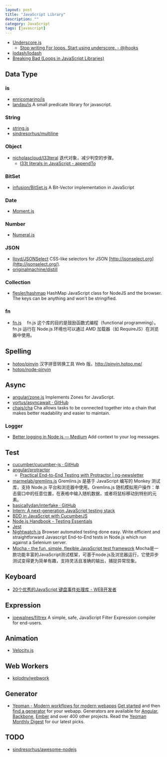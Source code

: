 ```yaml
---
layout: post
title: "JavaScript Library"
description: ""
category: JavaScript
tags: [javascript]
--- 
```


- [Underscore.js](http://underscorejs.org/)
    + [Stop writing For loops. Start using underscore. - @jhooks](http://www.joelhooks.com/blog/2014/02/06/stop-writing-for-loops-start-using-underscorejs/)
- [lodash/lodash](https://github.com/lodash/lodash/)
- [Breaking Bad (Loops in JavaScript Libraries)](http://webapplog.com/breaking-bad-loops-in-javascript-libraries)

## Data Type

### is
- [enricomarino/is](https://github.com/enricomarino/is)
- [landau/is](https://github.com/landau/is) A small predicate library for javascript.

<!--more-->

### String

- [string.js](http://stringjs.com/)
- [sindresorhus/multiline](https://github.com/sindresorhus/multiline)

### Object

- [nicholascloud/l33teral](https://github.com/nicholascloud/l33teral) 迭代对象，减少判空的步骤。
    + [l33t literals in JavaScript - appendTo](http://appendto.com/2014/02/l33t-literals-javascript/)

### BitSet

- [infusion/BitSet.js](https://github.com/infusion/BitSet.js) A Bit-Vector implementation in JavaScript

### Date

- [Moment.js](http://momentjs.com/timezone/)

### Number

- [Numeral.js](http://numeraljs.com/)

### JSON

- [lloyd/JSONSelect](https://github.com/lloyd/JSONSelect) CSS-like selectors for JSON [http://jsonselect.org](http://jsonselect.org/).
- [originalmachine/distill](https://github.com/originalmachine/distill)

### Collection

- [flesler/hashmap](https://github.com/flesler/hashmap) HashMap JavaScript class for NodeJS and the browser. The keys can be anything and won't be stringified.

### fn

- [fn.js](http://eliperelman.com/fn.js/) 　fn.js 这个库的目的是鼓励函数式编程（functional programming）。fn.js 运行在 Node.js 环境也可以通过 AMD 加载器（如 RequireJS）在浏览器中使用。

## Spelling

- [hotoo/pinyin](https://github.com/hotoo/pinyin) 汉字拼音转换工具 Web 版。<http://pinyin.hotoo.me/>
- [hotoo/node-pinyin](https://github.com/hotoo/node-pinyin)

## Async

- [angular/zone.js](https://github.com/angular/zone.js) Implements Zones for JavaScript. 
- [yortus/asyncawait · GitHub](https://github.com/yortus/asyncawait)
- [chajs/cha](https://github.com/chajs/cha) Cha allows tasks to be connected together into a chain that makes better readability and easier to maintain.

### Logger

- [Better logging in Node.js — Medium](https://medium.com/@garychambers108/b3cc6fd0dafd) Add context to your log messages.

## Test

- [cucumber/cucumber-js · GitHub](https://github.com/cucumber/cucumber-js)
- [angular/protractor](https://github.com/angular/protractor)
    - [Practical End-to-End Testing with Protractor | ng-newsletter](http://www.ng-newsletter.com/posts/practical-protractor.html)
- [marmelab/gremlins.js](https://github.com/marmelab/gremlins.js) Gremlins.js 是基于 JavaScript 编写的 Monkey 测试库，支持 Node.js 平台和浏览器中使用。Gremlins.js 随机模拟用户操作：单击窗口中的任意位置，在表格中输入随机数据，或者将鼠标移动到特别的元素。
- [basicallydan/interfake · GitHub](https://github.com/basicallydan/interfake)
- [Intern: A next-generation JavaScript testing stack](http://theintern.io/)
- [BDD in JavaScript with CucumberJS](http://flippinawesome.org/2014/01/27/bdd-in-javascript-with-cucumberjs/)
- [Node.js Handbook - Testing Essentials](http://fredkschott.com/post/2014/05/nodejs-testing-essentials)
- [Jest](http://facebook.github.io/jest/index.html)
- [Nightwatch.js](http://nightwatchjs.org/) Browser automated testing done easy. Write efficient and straightforward Javascript End-to-End tests in Node.js which run against a Selenium server.
- [Mocha - the fun, simple, flexible JavaScript test framework](http://visionmedia.github.io/mocha/) Mocha是一款功能丰富的JavaScript测试框架，可基于node.js及浏览器运行，它使异步测试变得更为简单有趣，支持灵活且准确的输出，捕捉异常现象。

## Keyboard

- [20个优秀的JavaScript 键盘事件处理库 - WEB开发者](http://www.admin10000.com/document/4212.html)

## Expression

- [joewalnes/filtrex](https://github.com/joewalnes/filtrex) A simple, safe, JavaScript Filter Expression compiler for end-users.

## Animation

- [Velocity.js](http://julian.com/research/velocity)

## Web Workers

- [kolodny/webwork](https://github.com/kolodny/webwork)

## Generator

- [Yeoman - Modern workflows for modern webapps](http://yeoman.io/) [Get started](http://yeoman.io/gettingstarted.html) and then [find a generator](http://yeoman.io/community-generators.html) for your webapp. Generators are available for [Angular](https://github.com/yeoman/generator-angular), [Backbone](https://github.com/yeoman/generator-backbone), [Ember](https://github.com/yeoman/generator-ember) and over 400 other projects. Read the [Yeoman Monthly Digest](http://updates.html5rocks.com/tag/front-end) for our latest picks.

## TODO

- [sindresorhus/awesome-nodejs](https://github.com/sindresorhus/awesome-nodejs)